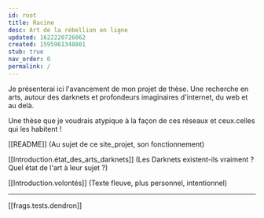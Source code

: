 ```yaml
---
id: root
title: Racine
desc: Art de la rébellion en ligne
updated: 1622220726062
created: 1595961348801
stub: true
nav_order: 0
permalink: /
---
```

Je présenterai ici l'avancement de mon projet de thèse. Une recherche en arts, autour des darknets et profondeurs imaginaires d'internet, du web et au delà. 

Une thèse que je voudrais atypique à la façon de ces réseaux et ceux.celles qui les habitent !

[[README]] (Au sujet de ce site_projet, son fonctionnement)

[[Introduction.état_des_arts_darknets]] (Les Darknets existent-ils vraiment ? Quel état de l'art à leur sujet ?)

[[Introduction.volontés]] (Texte fleuve, plus personnel, intentionnel)

---

[[frags.tests.dendron]]
